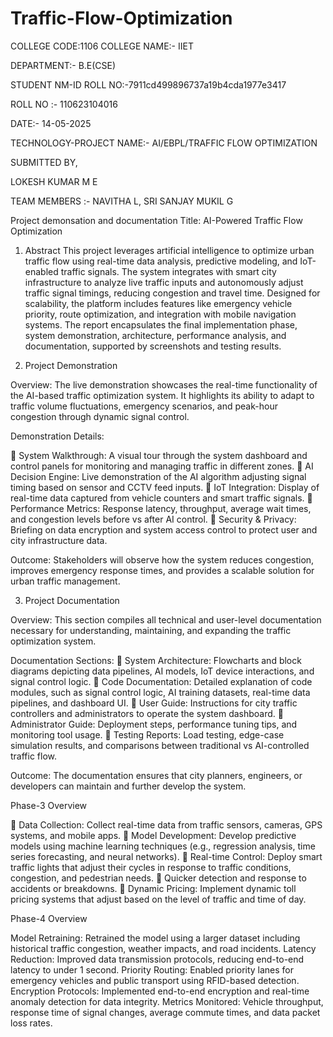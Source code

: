 # Traffic-Flow-Optimization
COLLEGE CODE:1106
COLLEGE NAME:- IIET

DEPARTMENT:- B.E(CSE)

STUDENT NM-ID ROLL NO:-7911cd499896737a19b4cda1977e3417

ROLL NO :- 110623104016


DATE:- 14-05-2025


TECHNOLOGY-PROJECT NAME:- AI/EBPL/TRAFFIC FLOW OPTIMIZATION

 SUBMITTED BY,

LOKESH KUMAR M E 

TEAM MEMBERS :-
 NAVITHA L,
 SRI SANJAY MUKIL G


      


Project demonsation and documentation
      Title: AI-Powered Traffic Flow Optimization

1. Abstract
            This project leverages artificial intelligence to optimize urban traffic flow using real-time data analysis, predictive modeling, and IoT-enabled traffic signals. The system integrates with smart city infrastructure to analyze live traffic inputs and autonomously adjust traffic signal timings, reducing congestion and travel time. Designed for scalability, the platform includes features like emergency vehicle priority, route optimization, and integration with mobile navigation systems. The report encapsulates the final implementation phase, system demonstration, architecture, performance analysis, and documentation, supported by screenshots and testing results.


2. Project Demonstration


Overview:
                 The live demonstration showcases the real-time functionality of the AI-based traffic optimization system. It highlights its ability to adapt to traffic volume fluctuations, emergency scenarios, and peak-hour congestion through dynamic signal control.


Demonstration Details:

	System Walkthrough: A visual tour through the system dashboard and control panels for monitoring and managing traffic in different zones.
	AI Decision Engine: Live demonstration of the AI algorithm adjusting signal timing based on sensor and CCTV feed inputs.
	IoT Integration: Display of real-time data captured from vehicle counters and smart traffic signals.
	Performance Metrics: Response latency, throughput, average wait times, and congestion levels before vs after AI control.
	Security & Privacy: Briefing on data encryption and system access control to protect user and city infrastructure data.

Outcome:
                   Stakeholders will observe how the system reduces congestion, improves emergency response times, and provides a scalable solution for urban traffic management.


3. Project Documentation

Overview:
                     This section compiles all technical and user-level documentation necessary for understanding, maintaining, and expanding the traffic optimization system.

Documentation Sections:
	System Architecture: Flowcharts and block diagrams depicting data pipelines, AI models, IoT device interactions, and signal control logic.
	Code Documentation: Detailed explanation of code modules, such as signal control logic, AI training datasets, real-time data pipelines, and dashboard UI.
	User Guide: Instructions for city traffic controllers and administrators to operate the system dashboard.
	Administrator Guide: Deployment steps, performance tuning tips, and monitoring tool usage.
	Testing Reports: Load testing, edge-case simulation results, and comparisons between traditional vs AI-controlled traffic flow.

Outcome:
                  The documentation ensures that city planners, engineers, or developers can maintain and further develop the system.

Phase-3 Overview

	Data Collection: Collect real-time data from traffic sensors, cameras, GPS systems, and mobile apps.
	Model Development: Develop predictive models using machine learning techniques (e.g., regression analysis, time series forecasting, and neural networks).
	Real-time Control: Deploy smart traffic lights that adjust their cycles in response to traffic conditions, congestion, and pedestrian needs.
	Quicker detection and response to accidents or breakdowns.
	Dynamic Pricing: Implement dynamic toll pricing systems that adjust based on the level of traffic and time of day.

Phase-4 Overview

Model Retraining: Retrained the model using a larger dataset including historical traffic congestion, weather impacts, and road incidents.
Latency Reduction: Improved data transmission protocols, reducing end-to-end latency to under 1 second.
Priority Routing: Enabled priority lanes for emergency vehicles and public transport using RFID-based detection.
Encryption Protocols: Implemented end-to-end encryption and real-time anomaly detection for data integrity.
Metrics Monitored: Vehicle throughput, response time of signal changes, average commute times, and data packet loss rates.
